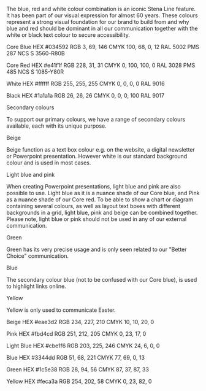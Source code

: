 The blue, red and white colour combination is an iconic Stena Line feature. It has been part of our visual expression for almost 60 years. These colours represent a strong visual foundation for our brand to build from and why blue and red should be dominant in all our communication together with the white or black text colour to secure accessibility.

Core Blue
HEX #034592
RGB 3, 69, 146
CMYK 100, 68, 0, 12
RAL 5002
PMS 287
NCS S 3560-R80B

Core Red
HEX #e41f1f
RGB 228, 31, 31
CMYK 0, 100, 100, 0
RAL 3028
PMS 485
NCS S 1085-Y80R

White
HEX #ffffff
RGB 255, 255, 255
CMYK 0, 0, 0, 0
RAL 9016

Black
HEX #1a1a1a
RGB 26, 26, 26
CMYK 0, 0, 0, 100
RAL 9017

Secondary colours

To support our primary colours, we have a range of secondary colours available, each with its unique purpose.

Beige

Beige function as a text box colour e.g. on the website, a digital newsletter or Powerpoint presentation. However white is our standard background colour and is used in most cases.

Light blue and pink

When creating Powerpoint presentations, light blue and pink are also possible to use. Light blue as it is a nuance shade of our Core blue, and Pink as a nuance shade of our Core red. To be able to show a chart or diagram containing several colours, as well as layout text boxes with different backgrounds in a grid, light blue, pink and beige can be combined together. Please note, light blue or pink should not be used in any of our external communication.

Green

Green has its very precise usage and is only seen related to our "Better Choice" communication.

Blue

The secondary colour blue (not to be confused with our Core blue), is used to highlight links online.

Yellow

Yellow is only used to communicate Easter.

Beige
HEX #eae3d2
RGB 234, 227, 210
CMYK 10, 10, 20, 0

Pink
HEX #fbd4cd
RGB 251, 212, 205
CMYK 0, 23, 17, 0

Light Blue
HEX #cbe1f6
RGB 203, 225, 246
CMYK 24, 6, 0, 0

Blue
HEX #3344dd
RGB 51, 68, 221
CMYK 77, 69, 0, 13

Green
HEX #1c5e38
RGB 28, 94, 56
CMYK 87, 37, 87, 33

Yellow
HEX #feca3a
RGB 254, 202, 58
CMYK 0, 23, 82, 0
